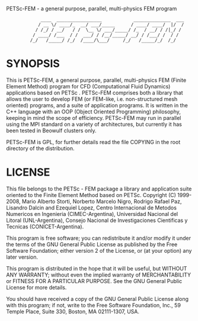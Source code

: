 PETSc-FEM - a general  purpose,  parallel, multi-physics FEM program 

```
             ____  _________________            ______________  ___
            / __ \/ ____/_  __/ ___/_____      / ____/ ____/  |/  /
           / /_/ / __/   / /  \__ \/ ___/_____/ /_  / __/ / /|_/ / 
          / ____/ /___  / /  ___/ / /__/_____/ __/ / /___/ /  / /  
         /_/   /_____/ /_/  /____/\___/     /_/   /_____/_/  /_/   
```
                                                          


# SYNOPSIS 

This is PETSc-FEM, a general purpose, parallel, multi-physics FEM
(Finite Element Method) program for CFD (Computational Fluid Dynamics)
applications based on PETSc . PETSc-FEM comprises both a library that
allows the user to develop FEM (or FEM-like, i.e.  non-structured mesh
oriented) programs, and a suite of application programs.  It is
written in the C++ language with an OOP (Object Oriented Programming)
philosophy, keeping in mind the scope of efficiency. PETSc-FEM may run
in parallel using the MPI standard on a variety of architectures, but
currently it has been tested in Beowulf clusters only.

PETSc-FEM is GPL, for further details read the file COPYING in the
root directory of the distribution.

# LICENSE

This file belongs to the PETSc - FEM package a library and application
suite oriented to the Finite Element Method based on PETSc.  Copyright
(C) 1999-2008, Mario Alberto Storti, Norberto Marcelo Nigro, Rodrigo
Rafael Paz, Lisandro Dalcin and Ezequiel Lopez, Centro Internacional de Metodos
Numericos en Ingenieria (CIMEC-Argentina), Universidad Nacional del
Litoral (UNL-Argentina), Consejo Nacional de Investigaciones
Cientificas y Tecnicas (CONICET-Argentina).

This program is free software; you can redistribute it and/or modify
it under the terms of the GNU General Public License as published by
the Free Software Foundation; either version 2 of the License, or (at
your option) any later version.

This program is distributed in the hope that it will be useful, but
WITHOUT ANY WARRANTY; without even the implied warranty of
MERCHANTABILITY or FITNESS FOR A PARTICULAR PURPOSE.  See the GNU
General Public License for more details.

You should have received a copy of the GNU General Public License
along with this program; if not, write to the Free Software
Foundation, Inc., 59 Temple Place, Suite 330, Boston, MA 02111-1307,
USA.
